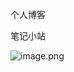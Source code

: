 个人博客

笔记小站

![image.png](https://image.baidu.com/search/down?url=https://tvax4.sinaimg.cn/large/006TZ18hly1he9asxmwwlj32801beqv5.jpg)
